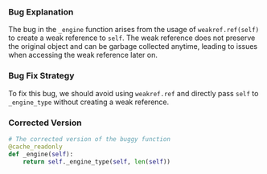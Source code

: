 ### Bug Explanation
The bug in the `_engine` function arises from the usage of `weakref.ref(self)` to create a weak reference to `self`. The weak reference does not preserve the original object and can be garbage collected anytime, leading to issues when accessing the weak reference later on.

### Bug Fix Strategy
To fix this bug, we should avoid using `weakref.ref` and directly pass `self` to `_engine_type` without creating a weak reference.

### Corrected Version
```python
# The corrected version of the buggy function
@cache_readonly
def _engine(self):
    return self._engine_type(self, len(self))
```